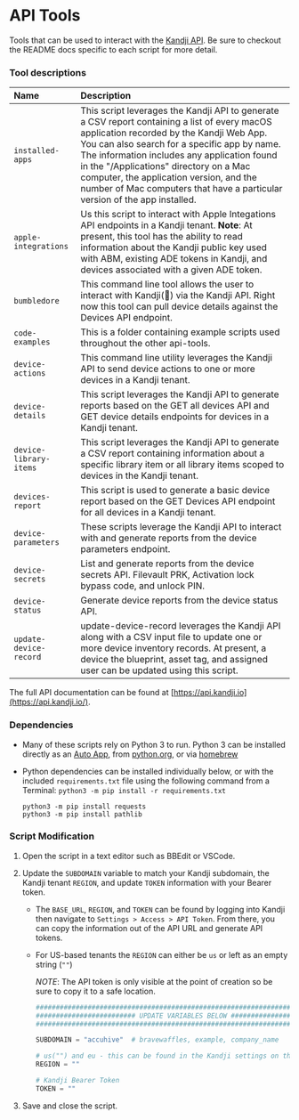 # API Tools

Tools that can be used to interact with the [Kandji API](https://support.kandji.io/kb/kandji-api). Be sure to checkout the README docs specific to each script for more detail.

### Tool descriptions

Name | Description
:--- | :---
`installed-apps` | This script leverages the Kandji API to generate a CSV report containing a list of every macOS application recorded by the Kandji Web App. You can also search for a specific app by name. The information includes any application found in the "/Applications" directory on a Mac computer, the application version, and the number of Mac computers that have a particular version of the app installed.
`apple-integrations` | Us this script to interact with Apple Integations API endpoints in a Kandji tenant. **Note**: At present, this tool has the ability to read information about the Kandji public key used with ABM, existing ADE tokens in Kandji, and devices associated with a given ADE token.
`bumbledore` | This command line tool allows the user to interact with Kandji(🐝) via the Kandji API. Right now this tool can pull device details against the Devices API endpoint.
`code-examples` | This is a folder containing example scripts used throughout the other api-tools.
`device-actions` | This command line utility leverages the Kandji API to send device actions to one or more devices in a Kandji tenant.
`device-details` | This script leverages the Kandji API to generate reports based on the GET all devices API and GET device details endpoints for devices in a Kandji tenant.
`device-library-items` | This script leverages the Kandji API to generate a CSV report containing information about a specific library item or all library items scoped to devices in the Kandji tenant.
`devices-report` | This script is used to generate a basic device report based on the GET Devices API endpoint for all devices in a Kandji tenant.
`device-parameters` | These scripts leverage the Kandji API to interact with and generate reports from the device parameters endpoint.
`device-secrets` | List and generate reports from the device secrets API. Filevault PRK, Activation lock bypass code, and unlock PIN.
`device-status` | Generate device reports from the device status API.
`update-device-record` | update-device-record leverages the Kandji API along with a CSV input file to update one or more device inventory records. At present, a device the blueprint, asset tag, and assigned user can be updated using this script.

The full API documentation can be found at [https://api.kandji.io](https://api.kandji.io/).

### Dependencies

- Many of these scripts rely on Python 3 to run. Python 3 can be installed directly as an [Auto App](https://support.kandji.io/kb/auto-apps-overview), from [python.org](https://www.python.org/downloads/), or via [homebrew](https://brew.sh)

- Python dependencies can be installed individually below, or with the included `requirements.txt` file using the following command from a Terminal: `python3 -m pip install -r requirements.txt`

    ```shell
    python3 -m pip install requests
    python3 -m pip install pathlib
    ```

### Script Modification

1. Open the script in a text editor such as BBEdit or VSCode.
1. Update the `SUBDOMAIN` variable to match your Kandji subdomain, the Kandji tenant `REGION`, and update `TOKEN` information with your Bearer token.

    - The `BASE_URL`, `REGION`, and `TOKEN` can be found by logging into Kandji then navigate to `Settings > Access > API Token`. From there, you can copy the information out of the API URL and generate API tokens.
    - For US-based tenants the `REGION` can either be `us` or left as an empty string (`""`)

        *NOTE*: The API token is only visible at the point of creation so be sure to copy it to a safe location.

        ```python
        ########################################################################################
        ######################### UPDATE VARIABLES BELOW #######################################
        ########################################################################################

        SUBDOMAIN = "accuhive"  # bravewaffles, example, company_name

        # us("") and eu - this can be found in the Kandji settings on the Access tab
        REGION = ""

        # Kandji Bearer Token
        TOKEN = ""
        ```

1. Save and close the script.
